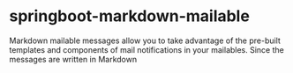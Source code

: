 # springboot-markdown-mailable
Markdown mailable messages allow you to take advantage of the pre-built templates and components of mail notifications in your mailables. Since the messages are written in Markdown

